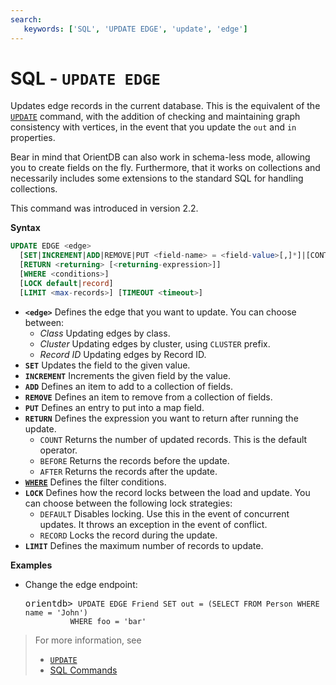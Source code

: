 ```yaml
---
search:
   keywords: ['SQL', 'UPDATE EDGE', 'update', 'edge']
---
```


# SQL - `UPDATE EDGE`

Updates edge records in the current database.  This is the equivalent of the [`UPDATE`](SQL-Update.md) command, with the addition of checking and maintaining graph consistency with vertices, in the event that you update the `out` and `in` properties.

Bear in mind that OrientDB can also work in schema-less mode, allowing you to create fields on the fly.  Furthermore, that it works on collections and necessarily includes some extensions to the standard SQL for handling collections.

This command was introduced in version 2.2.

**Syntax**

```sql
UPDATE EDGE <edge> 
  [SET|INCREMENT|ADD|REMOVE|PUT <field-name> = <field-value>[,]*]|[CONTENT|MERGE <JSON>]
  [RETURN <returning> [<returning-expression>]]
  [WHERE <conditions>]
  [LOCK default|record]
  [LIMIT <max-records>] [TIMEOUT <timeout>]
```

- **`<edge>`** Defines the edge that you want to update.  You can choose between:
  - *Class* Updating edges by class.
  - *Cluster* Updating edges by cluster, using `CLUSTER` prefix.
  - *Record ID* Updating edges by Record ID.
- **`SET`** Updates the field to the given value.
- **`INCREMENT`** Increments the given field by the value.
- **`ADD`** Defines an item to add to a collection of fields.
- **`REMOVE`** Defines an item to remove from a collection of fields.
- **`PUT`** Defines an entry to put into a map field.
- **`RETURN`** Defines the expression you want to return after running the update.
  - `COUNT` Returns the number of updated records.  This is the default operator.
  - `BEFORE` Returns the records before the update.
  - `AFTER` Returns the records after the update.
- **[`WHERE`](SQL-Where.md)** Defines the filter conditions.
- **`LOCK`** Defines how the record locks between the load and update.  You can choose between the following lock strategies:
  - `DEFAULT` Disables locking.  Use this in the event of concurrent updates.  It throws an exception in the event of conflict.
  - `RECORD` Locks the record during the update.
- **`LIMIT`** Defines the maximum number of records to update.


**Examples**

- Change the edge endpoint:

  <pre>
  orientdb> <code class="lang-sql userinput">UPDATE EDGE Friend SET out = (SELECT FROM Person WHERE name = 'John') 
            WHERE foo = 'bar'</code>
  </pre>


>For more information, see
>
>- [`UPDATE`](SQL-Update.md)
>- [SQL Commands](SQL.md)
